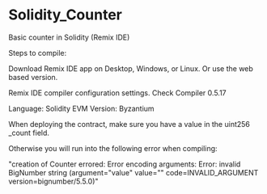 # Solidity_Counter
Basic counter in Solidity (Remix IDE)

Steps to compile:

Download Remix IDE app on Desktop, Windows, or Linux. Or use the web based version.

Remix IDE compiler configuration settings.
Check Compiler 0.5.17

Language: Solidity
EVM Version: Byzantium

When deploying the contract, make sure you have a value in the uint256 _count field.

Otherwise you will run into the following error when compiling: 

"creation of Counter errored: Error encoding arguments: Error: invalid BigNumber string (argument="value" value="" code=INVALID_ARGUMENT version=bignumber/5.5.0)"
